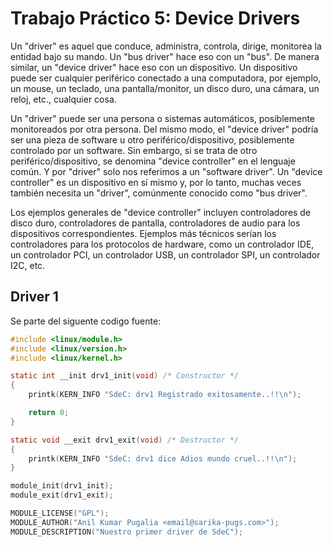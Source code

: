 # Trabajo Práctico 5: Device Drivers

Un "driver" es aquel que conduce, administra, controla, dirige, monitorea la entidad bajo su mando. Un "bus driver" hace eso con un "bus". De manera similar, un "device driver" hace eso con un dispositivo. Un dispositivo puede ser cualquier periférico conectado a una computadora, por ejemplo, un mouse, un teclado, una pantalla/monitor, un disco duro, una cámara, un reloj, etc., cualquier cosa.

Un "driver" puede ser una persona o sistemas automáticos, posiblemente monitoreados por otra persona. Del mismo modo, el "device driver" podría ser una pieza de software u otro periférico/dispositivo, posiblemente controlado por un software. Sin embargo, si se trata de otro periférico/dispositivo, se denomina "device controller" en el lenguaje común. Y por "driver" solo nos referimos a un "software driver". Un "device controller" es un dispositivo en sí mismo y, por lo tanto, muchas veces también necesita un "driver", comúnmente conocido como "bus driver".

Los ejemplos generales de "device controller" incluyen controladores de disco duro, controladores de pantalla, controladores de audio para los dispositivos correspondientes. Ejemplos más técnicos serían los controladores para los protocolos de hardware, como un controlador IDE, un controlador PCI, un controlador USB, un controlador SPI, un controlador I2C, etc. 

## Driver 1

Se parte del siguente codigo fuente:

```c
#include <linux/module.h>
#include <linux/version.h>
#include <linux/kernel.h>

static int __init drv1_init(void) /* Constructor */
{
    printk(KERN_INFO "SdeC: drv1 Registrado exitosamente..!!\n");

    return 0;
}

static void __exit drv1_exit(void) /* Destructor */
{
    printk(KERN_INFO "SdeC: drv1 dice Adios mundo cruel..!!\n");
}

module_init(drv1_init);
module_exit(drv1_exit);

MODULE_LICENSE("GPL");
MODULE_AUTHOR("Anil Kumar Pugalia <email@sarika-pugs.com>");
MODULE_DESCRIPTION("Nuestro primer driver de SdeC");
```

